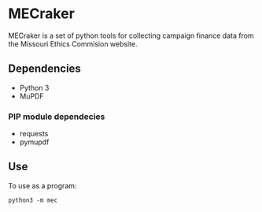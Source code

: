 # MECraker

MECraker is a set of python tools for collecting campaign finance data from the Missouri Ethics Commision website.

## Dependencies

- Python 3
- MuPDF

### PIP module dependecies

- requests
- pymupdf

## Use

To use as a program:

```python3 -m mec```
